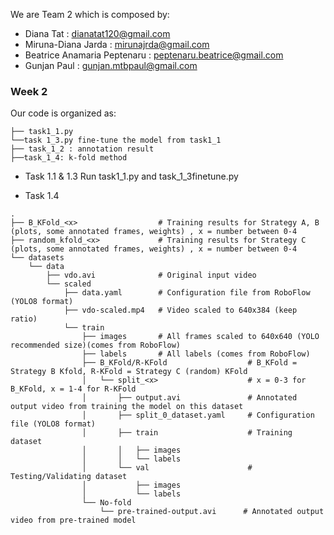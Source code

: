 We are Team 2 which is composed by:
- Diana Tat : dianatat120@gmail.com
- Miruna-Diana Jarda : mirunajrda@gmail.com
- Beatrice Anamaria Peptenaru : peptenaru.beatrice@gmail.com 
- Gunjan Paul : gunjan.mtbpaul@gmail.com


### Week 2

Our code is organized as:
```
├── task1_1.py
└──task 1_3.py fine-tune the model from task1_1
├── task_1_2 : annotation result          
├──task_1_4: k-fold method
```

- Task 1.1 & 1.3
Run task1_1.py and task_1_3finetune.py

- Task 1.4
```
.
├── B_KFold_<x>                  # Training results for Strategy A, B (plots, some annotated frames, weights) , x = number between 0-4
├── random_kfold_<x>             # Training results for Strategy C (plots, some annotated frames, weights) , x = number between 0-4
└── datasets
    └── data
        ├── vdo.avi              # Original input video
        └── scaled
            ├── data.yaml        # Configuration file from RoboFlow (YOLO8 format)
            ├── vdo-scaled.mp4   # Video scaled to 640x384 (keep ratio)
            └── train
                ├── images       # All frames scaled to 640x640 (YOLO recommended size)(comes from RoboFlow)
                ├── labels       # All labels (comes from RoboFlow)
                ├── B_KFold/R-KFold                  # B_KFold = Strategy B Kfold, R-KFold = Strategy C (random) KFold 
                │   └── split_<x>                    # x = 0-3 for B_KFold, x = 1-4 for R-KFold
                │       ├── output.avi               # Annotated output video from training the model on this dataset
                │       ├── split_0_dataset.yaml     # Configuration file (YOLO8 format)
                │       ├── train                    # Training dataset
                │       │   ├── images
                │       │   └── labels
                │       └── val                      # Testing/Validating dataset
                │           ├── images               
                │           └── labels
                └── No-fold
                    └── pre-trained-output.avi      # Annotated output video from pre-trained model
```

